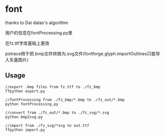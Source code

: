 # font

thanks to Dai dalao's algorithm

用户的信息在fontProcessing.py里

在fz.ttf字库基础上更改

potrace用于把.bmp文件转换为.svg文件(fontforge.glyph.importOutlines只能导入矢量图片)

## Usage

    //export .bmp files from fz.ttf to ./fz_bmp
    ffpython export.py        
    
    //fontProcessing from ./fz_bmp/*.bmp to ./fz_out/*.bmp
    python fontProcessing.py
    
    //convert from ./fz_out/*.bmp to ./fz_svg/*.svg
    python bmp2svg.py
    
    //import from ./fz_svg/*svg to out.ttf
    ffpython import.py
